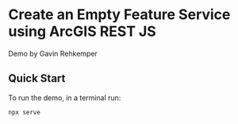 # Create an Empty Feature Service using ArcGIS REST JS

Demo by Gavin Rehkemper

## Quick Start

To run the demo, in a terminal run:

```
npx serve
```
